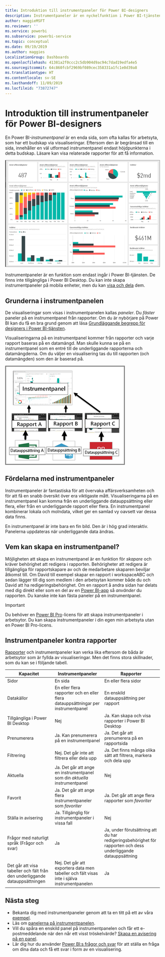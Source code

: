 ```yaml
---
title: Introduktion till instrumentpaneler för Power BI-designers
description: Instrumentpaneler är en nyckelfunktion i Power BI-tjänsten. De är en enda sida, som ofta kallas för arbetsyta, som har ett budskap via visualiseringar.
author: maggieMSFT
ms.reviewer: ''
ms.service: powerbi
ms.subservice: powerbi-service
ms.topic: conceptual
ms.date: 09/19/2019
ms.author: maggies
LocalizationGroup: Dashboards
ms.openlocfilehash: 41381a2f0ccc2c5db904d9ac94c7dad19edfa4e5
ms.sourcegitcommit: 64c860fcbf2969bf089cec358331a1fc1e0d39a8
ms.translationtype: HT
ms.contentlocale: sv-SE
ms.lasthandoff: 11/09/2019
ms.locfileid: "73872747"
---
```

# <a name="introduction-to-dashboards-for-power-bi-designers"></a>Introduktion till instrumentpaneler för Power BI-designers

En Power BI-*instrumentpanel* är en enda sida, som ofta kallas för arbetsyta, som har ett budskap via visualiseringar. Eftersom den är begränsad till en sida, innehåller en väl utformad instrumentpanel endast höjdpunkterna i detta budskap. Läsare kan visa relaterade rapporter för att få information.

![Instrumentpanel](media/service-dashboards/power-bi-dashboard2.png)

Instrumentpaneler är en funktion som endast ingår i Power BI-tjänsten. De finns inte tillgängliga i Power BI Desktop. Du kan inte skapa instrumentpaneler på mobila enheter, men du kan [visa och dela](mobile-apps-view-dashboard.md) dem.

## <a name="dashboard-basics"></a>Grunderna i instrumentpanelen 

De visualiseringar som visas i instrumentpanelen kallas *paneler*. Du *fäster* paneler på en instrumentpanel från rapporter. Om du är nybörjare på Power BI kan du få en bra grund genom att läsa [Grundläggande begrepp för designers i Power BI-tjänsten](service-basic-concepts.md).

Visualiseringarna på en instrumentpanel kommer från rapporter och varje rapport baseras på en datamängd. Man skulle kunna se på en instrumentpanel som en entré till de underliggande rapporterna och datamängderna. Om du väljer en visualisering tas du till rapporten (och datamängden) som den är baserad på.

![Diagram som visar relationen mellan instrumentpaneler, rapporter och datauppsättningar](media/service-dashboards/power-bi-diagram.png)

## <a name="advantages-of-dashboards"></a>Fördelarna med instrumentpaneler
Instrumentpaneler är fantastiska för att övervaka affärsverksamheten och för att få en snabb översikt över era viktigaste mått. Visualiseringarna på en instrumentpanel kan komma från en underliggande datauppsättning eller flera, eller från en underliggande rapport eller flera. En instrumentpanel kombinerar lokala och molndata, vilket ger en samlad vy oavsett var dessa data finns.

En instrumentpanel är inte bara en fin bild. Den är i hög grad interaktiv. Panelerna uppdateras när underliggande data ändras.

## <a name="who-can-create-a-dashboard"></a>Vem kan skapa en instrumentpanel?
Möjligheten att skapa en instrumentpanel är en funktion för *skapare* och kräver behörighet att redigera i rapporten. Behörigheter att redigera är tillgängliga för rapportskapare av och de medarbetare skaparen beviljar åtkomst till. Om David till exempel skapar en rapport i workspaceABC och sedan lägger till dig som medlem i den arbetsytan kommer både du och David att ha redigeringsbehörighet. Om en rapport å andra sidan har delats med dig direkt eller som en del av en [Power BI-app](service-create-distribute-apps.md) så *använder* du rapporten. Du kanske inte kan fästa paneler på en instrumentpanel. 

> [!IMPORTANT]
> Du behöver en [Power BI Pro](service-free-vs-pro.md)-licens för att skapa instrumentpaneler i arbetsytor. Du kan skapa instrumentpaneler i din egen min arbetsyta utan en Power BI Pro-licens.


## <a name="dashboards-versus-reports"></a>Instrumentpaneler kontra rapporter
[Rapporter](service-reports.md) och instrumentpaneler kan verka lika eftersom de båda är arbetsytor som är fyllda av visualiseringar. Men det finns stora skillnader, som du kan se i följande tabell.

| **Kapacitet** | **Instrumentpaneler** | **Rapporter** |
| --- | --- | --- |
| Sidor |En sida |En eller flera sidor |
| Datakällor |En eller flera rapporter och en eller flera datauppsättningar per instrumentpanel |En enskild datauppsättning per rapport |
| Tillgängliga i Power BI Desktop |Nej | Ja. Kan skapa och visa rapporter i Power BI Desktop |
| Prenumerera |Ja. Kan prenumerera på en instrumentpanel |Ja. Det går att prenumerera på en rapportsida |
| Filtrering |Nej. Det går inte att filtrera eller dela upp |Ja. Det finns många olika sätt att filtrera, markera och dela upp |
| Aktuella |Ja. Det går att ange en instrumentpanel som din *aktuella* instrumentpanel |Nej |
| Favorit | Ja. Det går att ange flera instrumentpaneler som *favoriter* | Ja. Det går att ange flera rapporter som *favoriter*
| Ställa in avisering |Ja. Tillgänglig för instrumentpaneler i vissa fall |Nej |
| Frågor med naturligt språk (Frågor och svar) |Ja | Ja, under förutsättning att du har redigeringsbehörighet för rapporten och dess underliggande datauppsättning |
| Det går att visa tabeller och fält från den underliggande datauppsättningen |Nej. Det går att exportera data men tabeller och fält visas inte i själva instrumentpanelen |Ja |


## <a name="next-steps"></a>Nästa steg
* Bekanta dig med instrumentpaneler genom att ta en titt på ett av våra [exempel](sample-tutorial-connect-to-the-samples.md).
* Läs om [panelerna på instrumentpanelen](service-dashboard-tiles.md).
* Vill du spåra en enskild panel på instrumentpanelen och får ett e-postmeddelande när den når ett visst tröskelvärde? [Skapa en avisering på en panel](service-set-data-alerts.md).
* Lär dig hur du använder [Power BI:s frågor och svar](power-bi-tutorial-q-and-a.md) för att ställa en fråga om dina data och få ett svar i form av en visualisering.
